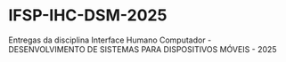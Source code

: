 # IFSP-IHC-DSM-2025
Entregas da disciplina Interface Humano Computador - DESENVOLVIMENTO DE SISTEMAS PARA DISPOSITIVOS MÓVEIS - 2025
